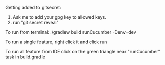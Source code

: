 Getting added to gitsecret:

1. Ask me to add your gpg key to allowed keys.
2. run "git secret reveal"


To run from terminal:
./gradlew build runCucumber -Denv=dev

To run a single feature, right click it and click run

To run all feature from IDE click on the green triangle near "runCucumber" task in build.gradle
